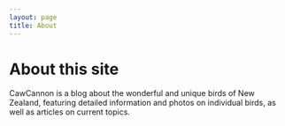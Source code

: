 ```yaml
---
layout: page
title: About
---
```


# About this site

CawCannon is a blog about the wonderful and unique birds of New Zealand, featuring detailed information and photos on individual birds, as well as articles on current topics.
